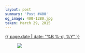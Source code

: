 ```yaml
---
layout: post
summary: 'Post #400'
og_image: 400-1280.jpg
taken: March 29, 2015
---
```


<div class="post">
 <time>
  <a href="/400">
   {{ page.date | date: "%B %-d, %Y" }}
  </a>
 </time>
 <a href="/400">
  <figure data-taken="3/29/2015">
   <img sizes="(min-width: 700px) 50vw, calc(100vw - 2rem)" src="{{ site.assets_url }}/400-640.jpg" srcset="{{ site.assets_url }}/400-1280.jpg 1280w, {{ site.assets_url }}/400-960.jpg 960w, {{ site.assets_url }}/400-640.jpg 640w, {{ site.assets_url }}/400-320.jpg 320w"/>
  </figure>
 </a>
</div>
